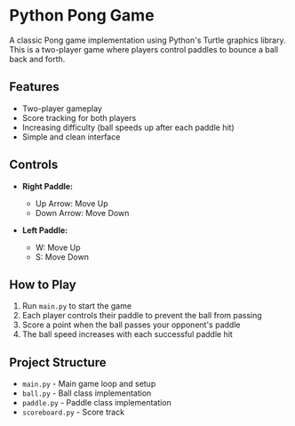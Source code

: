 # Python Pong Game

A classic Pong game implementation using Python's Turtle graphics library. This is a two-player game where players control paddles to bounce a ball back and forth.

## Features

- Two-player gameplay
- Score tracking for both players
- Increasing difficulty (ball speeds up after each paddle hit)
- Simple and clean interface

## Controls

- **Right Paddle:**
  - Up Arrow: Move Up
  - Down Arrow: Move Down

- **Left Paddle:**
  - W: Move Up
  - S: Move Down

## How to Play

1. Run `main.py` to start the game
2. Each player controls their paddle to prevent the ball from passing
3. Score a point when the ball passes your opponent's paddle
4. The ball speed increases with each successful paddle hit

## Project Structure

- `main.py` - Main game loop and setup
- `ball.py` - Ball class implementation
- `paddle.py` - Paddle class implementation
- `scoreboard.py` - Score track
